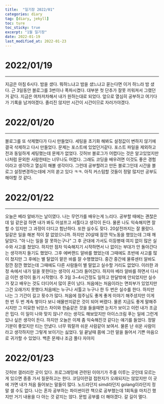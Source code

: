 ```yaml
---
title:  "일기장 2022/01"
categories: diary
tag: [diary, jekyll]
toc: ture
toc_sticky: true
excerpt: "1월 일기장"
date: 2022-01-19
last_modified_at: 2022-01-23
---
```


# 2022/01/19
---
 지금은 아침 6시다. 밤을 샜다. 뭐하느냐고 밤을 샜느냐고 묻는다면 이거 하느라 밤 샜다. 근 3일동안 블로그를 3번이나 폭파시켰다. 대부분 첫 단추가 잘못 끼워져서 그랬던거 같다. 지금은 여차저차해서 내가 원하는대로 되었다. 앞으로 열심히 공부하고 여기다가 기록을 남겨야겠다. 졸리진 않지만 시간이 시간이므로 자러가야겠다.

# 2022/01/20
---
 블로그를 또 삭제했다가 다시 만들었다. 세팅을 초기화 해봐도 설정값이 변하지 않기에 결국 삭제하고 다시 만들었다. 문제는 포스트에 있었던거같다. 포스트 파일을 제외하고 전과 동일하게 세팅했는데 문제가 없었다. 깃허브 블로그가 어렵다는 것은 알고있었지만 나처럼 문외한 사람한테는 너무나도 어렵다. 그래도 코딩을 배우려면 이것도 좋은 경험이라고 생각하고 열심히 해볼 생각이다. 그런데 공부할려고 만든 블로그인데 시간을 블로그 설정변경하는데에 거의 쏟고 있다 ㅋㅋ.
 아직 커스텀할 것들이 정말 많지만 공부도 해야할 것 같다.

# 2022/01/22
---
오늘은 베라 알바가는 날이였다. 나는 무언가를 배우는게 느리다. 공부할 때에는 괜찮은데 일 같은걸 하면 내가 봐도 어설프고 서툴다고 생각이 든다. 물론 나도 익숙해지면 잘 할 수 있지만 그 과정이 더디고 험난하다. 또한 실수도 잦다.  20살전까지는 잘 몰랐다. 일같은 일을 해본 적이 잘 없었으니까. 하지만 20살때 잠깐 막노동을 했었는데 그때 깨달았다. "아 나는 일을 잘 못하는구나" 그 후 군대에 가서도 이등병때 여지 없이 많은 실수와 사고를 쳤었다. 하지만 점차 익숙해지기 시작하면서 나 없이는 부대가 안 돌아간다는 생각까지 들기도 했었다.
그후 에버랜드 알바를 했었는데 그때에도 초반에 사고를 많이 쳤지만 그 후에는 별 탈없이 맡은 바를 잘 수행했었다. 중간 중간에 물류센터 알바도 잠깐 잠깐 했었는데 그때에도 다른 사람들이 별 말없고 실수할 거리도 없었다. 이러한 과정 속에서 내가 일을 못한다는 생각이 사그라 들어갔다. 하지마 베라 알바를 하면서 다시금 이런 생각이 들기 시작했다. 주 3일 3~4시간정도 일하고 한달밖에 안되었지만 실수가 잦고 배우는 것도 더디어서 많이 혼이 났다. 처음에는 처음이라는 면죄부가 있었지만 그건 오래가지 못했다.처음에는 누구나 서툴고 누구나 한 두 번은 실수를 한다. 하지만 나는 그 기간이 길고 횟수가 많다. 처음에 점주님도 좋게 좋게 이야기 해주셨지만 이게 한 번 두 번 계속 쌓이다 보니 애물딴지같은 것이 되어 버렸다.
물론 지금도 좋게 말해주시지만 그 미묘한 뉘앙스 차이와 한숨같은 것을 들을때면 눈치가 보이고 이런 내가 조금은 밉다. 이 일이 나와 맞지 않나? 라는 생각도 해보았지만 아이스크림 푸는 일에 그런게 있나 싶은 생각이 든다. 하지만 오늘은 이제 좀 익숙해진것 같다는 얘기를 들었다. 정말 기분이 좋았지만 티는 안냈다. 너무 뭐랄까 쉬운 사람같아 보여서. 물론 난 쉬운 사람이라고 생각하지만 그렇게 보이기는 싫었다. 일 끝날때 쯤에 그런 말을 들어서 기쁜 마음으로 귀가할 수 있었다. 백준 문제나 조금 풀다 자야지

# 2022/01/23
깃허브 갤러리란 곳이 있다. 프로그래밍에 관련된 이야기가 주를 이루는 곳인데 모르는게 있으면 종종 가서 질문하고는 한다. 코딩이란걸 접한지가 오래되지는 않았지만 이 곳에 가면 내가 처음 들어보는 말들이 많다. 노드라던지 simd라던지 golang이라던지 정말 셀 수도 없다. 나는 혼자 공부하는 파이썬이란 책으로 공부했는데 1회독을 마치긴 했지만 거기 내용을 다 아는 것 같지는 않다. 문법 공부를 더 해야겠다. 갈 길이 멀다.